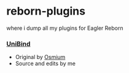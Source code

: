 # reborn-plugins
where i dump all my plugins for Eagler Reborn

### [UniBind](https://github.com/wxnnvs/reborn-plugins/tree/main/unibind)
- Original by [Osmium](https://osmium.minecraft.pe)
- Source and edits by me